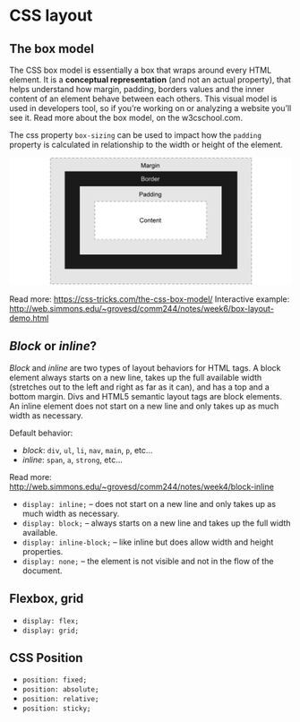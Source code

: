 # CSS layout

## The box model

The CSS box model is essentially a box that wraps around every HTML element. It is a **conceptual representation** (and not an actual property), that helps understand how margin, padding, borders values and the inner content of an element behave between each others. This visual model is used in developers tool, so if you’re working on or analyzing a website you’ll see it. Read more about the box model, on the w3cschool.com.

The css property `box-sizing` can be used to impact how the `padding` property is calculated in relationship to the width or height of the element.

![The box model](box-model.png)

Read more: https://css-tricks.com/the-css-box-model/
Interactive example: http://web.simmons.edu/~grovesd/comm244/notes/week6/box-layout-demo.html

## *Block* or *inline*?

*Block* and *inline* are two types of layout behaviors for HTML tags. A block element always starts on a new line, takes up the full available width (stretches out to the left and right as far as it can), and has a top and a bottom margin. Divs and HTML5 semantic layout tags are block elements. An inline element does not start on a new line and only takes up as much width as necessary.

Default behavior:

- *block*: `div`, `ul`, `li`, `nav`, `main`, `p`, etc...
- *inline*: `span`, `a`, `strong`, etc... 

Read more: http://web.simmons.edu/~grovesd/comm244/notes/week4/block-inline

- `display: inline;` – does not start on a new line and only takes up as much width as necessary.
- `display: block;` – always starts on a new line and takes up the full width available.
- `display: inline-block;` – like inline but does allow width and height properties.
- `display: none;` – the element is not visible and not in the flow of the document.

## Flexbox, grid

- `display: flex;`
- `display: grid;`

## CSS Position

- `position: fixed;`
- `position: absolute;`
- `position: relative;`
- `position: sticky;`



